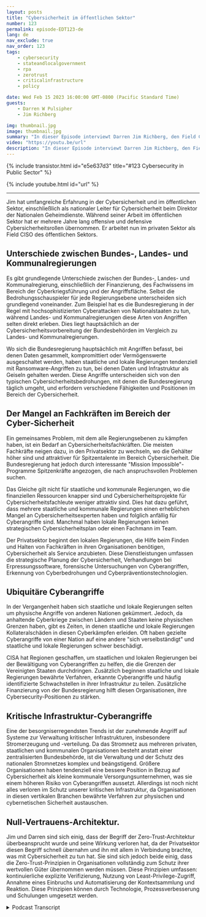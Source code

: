 ```yaml
---
layout: posts
title: "Cybersicherheit im öffentlichen Sektor"
number: 123
permalink: episode-EDT123-de
lang: de
nav_exclude: true
nav_order: 123
tags:
    - cybersecurity
    - stateandlocalgovernment
    - rpa
    - zerotrust
    - criticalinfrastructure
    - policy

date: Wed Feb 15 2023 16:00:00 GMT-0800 (Pacific Standard Time)
guests:
    - Darren W Pulsipher
    - Jim Richberg

img: thumbnail.jpg
image: thumbnail.jpg
summary: "In dieser Episode interviewt Darren Jim Richberg, den Field CISO des öffentlichen Sektors bei Forinet, und diskutiert die Unterschiede in der Cybersicherheit im öffentlichen Sektor. Die Bundesregierung unterscheidet sich sehr von den Bundesstaaten und Kommunalverwaltungen in Bezug auf Cybersicherheit und deren Herangehensweise."
video: "https://youtu.be/url"
description: "In dieser Episode interviewt Darren Jim Richberg, den Field CISO des öffentlichen Sektors bei Forinet, und diskutiert die Unterschiede in der Cybersicherheit im öffentlichen Sektor. Die Bundesregierung unterscheidet sich sehr von den Bundesstaaten und Kommunalverwaltungen in Bezug auf Cybersicherheit und deren Herangehensweise."
---
```


<div>
{% include transistor.html id="e5e637d3" title="#123 Cybersecurity in Public Sector" %}

{% include youtube.html id="url" %}
</div>

---

Jim hat umfangreiche Erfahrung in der Cybersicherheit und im öffentlichen Sektor, einschließlich als nationaler Leiter für Cybersicherheit beim Direktor der Nationalen Geheimdienste. Während seiner Arbeit im öffentlichen Sektor hat er mehrere Jahre lang offensive und defensive Cybersicherheitsrollen übernommen. Er arbeitet nun im privaten Sektor als Field CISO des öffentlichen Sektors.

## Unterschiede zwischen Bundes-, Landes- und Kommunalregierungen

Es gibt grundlegende Unterschiede zwischen der Bundes-, Landes- und Kommunalregierung, einschließlich der Finanzierung, des Fachwissens im Bereich der Cyberkriegsführung und der Angriffsfläche. Selbst die Bedrohungsschauspieler für jede Regierungsebene unterscheiden sich grundlegend voneinander. Zum Beispiel hat es die Bundesregierung in der Regel mit hochsophistizierten Cyberattacken von Nationalstaaten zu tun, während Landes- und Kommunalregierungen diese Arten von Angriffen selten direkt erleben. Dies liegt hauptsächlich an der Cybersicherheitsvorbereitung der Bundesbehörden im Vergleich zu Landes- und Kommunalregierungen.

Wo sich die Bundesregierung hauptsächlich mit Angriffen befasst, bei denen Daten gesammelt, kompromittiert oder Vermögenswerte ausgeschaltet werden, haben staatliche und lokale Regierungen tendenziell mit Ransomware-Angriffen zu tun, bei denen Daten und Infrastruktur als Geiseln gehalten werden.
Diese Angriffe unterscheiden sich von den typischen Cybersicherheitsbedrohungen, mit denen die Bundesregierung täglich umgeht, und erfordern verschiedene Fähigkeiten und Positionen im Bereich der Cybersicherheit.

## Der Mangel an Fachkräften im Bereich der Cyber-Sicherheit

Ein gemeinsames Problem, mit dem alle Regierungsebenen zu kämpfen haben, ist ein Bedarf an Cybersicherheitsfachkräften. Die meisten Fachkräfte neigen dazu, in den Privatsektor zu wechseln, wo die Gehälter höher sind und attraktiver für Spitzentalente im Bereich Cybersicherheit. Die Bundesregierung hat jedoch durch interessante "Mission Impossible"-Programme Spitzenkräfte angezogen, die nach anspruchsvollen Problemen suchen.

Das Gleiche gilt nicht für staatliche und kommunale Regierungen, wo die finanziellen Ressourcen knapper sind und Cybersicherheitsprojekte für Cybersicherheitsfachleute weniger attraktiv sind. Dies hat dazu geführt, dass mehrere staatliche und kommunale Regierungen einen erheblichen Mangel an Cybersicherheitsexperten haben und folglich anfällig für Cyberangriffe sind. Manchmal haben lokale Regierungen keinen strategischen Cybersicherheitsplan oder einen Fachmann im Team.

Der Privatsektor beginnt den lokalen Regierungen, die Hilfe beim Finden und Halten von Fachkräften in ihren Organisationen benötigen, Cybersicherheit als Service anzubieten. Diese Dienstleistungen umfassen die strategische Planung der Cybersicherheit, Verhandlungen bei Erpressungssoftware, forensische Untersuchungen von Cyberangriffen, Erkennung von Cyberbedrohungen und Cyberpräventionstechnologien.

## Ubiquitäre Cyberangriffe

In der Vergangenheit haben sich staatliche und lokale Regierungen selten um physische Angriffe von anderen Nationen gekümmert. Jedoch, da anhaltende Cyberkriege zwischen Ländern und Staaten keine physischen Grenzen haben, gibt es Zeiten, in denen staatliche und lokale Regierungen Kollateralschäden in diesen Cyberkämpfen erleiden. Oft haben gezielte Cyberangriffe von einer Nation auf eine andere "sich verselbständigt" und staatliche und lokale Regierungen schwer beschädigt.

CISA hat Regionen geschaffen, um staatlichen und lokalen Regierungen bei der Bewältigung von Cyberangriffen zu helfen, die die Grenzen der Vereinigten Staaten durchdringen. Zusätzlich beginnen staatliche und lokale Regierungen bewährte Verfahren, erkannte Cyberangriffe und häufig identifizierte Schwachstellen in ihrer Infrastruktur zu teilen. Zusätzliche Finanzierung von der Bundesregierung hilft diesen Organisationen, ihre Cybersecurity-Positionen zu stärken.

## Kritische Infrastruktur-Cyberangriffe

Eine der besorgniserregendsten Trends ist der zunehmende Angriff auf Systeme zur Verwaltung kritischer Infrastrukturen, insbesondere Stromerzeugung und -verteilung. Da das Stromnetz aus mehreren privaten, staatlichen und kommunalen Organisationen besteht anstatt einer zentralisierten Bundesbehörde, ist die Verwaltung und der Schutz des nationalen Stromnetzes komplex und beängstigend. Größere Organisationen haben tendenziell eine bessere Position in Bezug auf Cybersicherheit als kleine kommunale Versorgungsunternehmen, was sie einem höheren Risiko von Cyberangriffen aussetzt. Allerdings ist noch nicht alles verloren im Schutz unserer kritischen Infrastruktur, da Organisationen in diesen vertikalen Branchen bewährte Verfahren zur physischen und cybernetischen Sicherheit austauschen.

## Null-Vertrauens-Architektur.

Jim und Darren sind sich einig, dass der Begriff der Zero-Trust-Architektur überbeansprucht wurde und seine Wirkung verloren hat, da der Privatsektor diesen Begriff schnell übernahm und ihn mit allem in Verbindung brachte, was mit Cybersicherheit zu tun hat. Sie sind sich jedoch beide einig, dass die Zero-Trust-Prinzipien in Organisationen vollständig zum Schutz ihrer wertvollen Güter übernommen werden müssen. Diese Prinzipien umfassen: kontinuierliche explizite Verifizierung, Nutzung von Least-Privilege-Zugriff, Annahme eines Einbruchs und Automatisierung der Kontextsammlung und Reaktion. Diese Prinzipien können durch Technologie, Prozessverbesserung und Schulungen umgesetzt werden.



<details>
<summary> Podcast Transcript </summary>

<p></p>

</details>

